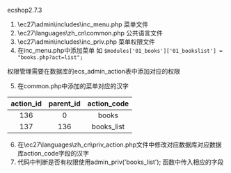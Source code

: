 ecshop2.7.3

1. \ec27\admin\includes\inc_menu.php 菜单文件
2. \ec27\languages\zh_cn\common.php 公共语言文件
3. \ec27\admin\includes\inc_priv.php 菜单权限文件
4. 在inc_menu.php中添加菜单 如 `$modules['01_books']['01_bookslist'] = "books.php?act=list";`

权限管理需要在数据库的ecs_admin_action表中添加对应的权限

5. 在common.php中添加的菜单对应的汉字

| action_id | parent_id | action_code |
| :-------: | :-------: | :---------: |
|    136    |     0     |    books    |
|    137    |    136    | books_list  |

6. 在\ec27\languages\zh_cn\priv_action.php文件中修改对应数据库对应数据库action_code字段的汉字
7. 代码中判断是否有权限使用admin_priv('books_list'); 函数中传入相应的字段
